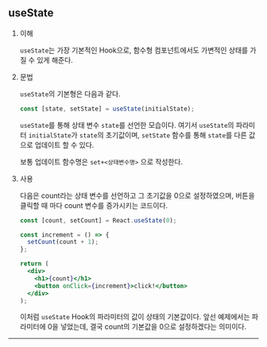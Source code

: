 ## useState

1. 이해

   `useState`는 가장 기본적인 Hook으로, 함수형 컴포넌트에서도 가변적인 상태를 가질 수 있게 해준다.

2. 문법

   `useState`의 기본형은 다음과 같다.

   ```jsx
   const [state, setState] = useState(initialState);
   ```

   `useState`를 통해 상태 변수 `state`를 선언한 모습이다. 여기서 `useState`의 파라미터 `initialState`가 `state`의 초기값이며, `setState` 함수를 통해 `state`를 다른 값으로 업데이트 할 수 있다.

   보통 업데이트 함수명은 `set+<상태변수명>` 으로 작성한다.

3. 사용

   다음은 count라는 상태 변수를 선언하고 그 초기값을 0으로 설정하였으며, 버튼을 클릭할 때 마다 count 변수를 증가시키는 코드이다.

   ```jsx
   const [count, setCount] = React.useState(0);

   const increment = () => {
     setCount(count + 1);
   };

   return (
     <div>
       <h1>{count}</h1>
       <button onClick={increment}>click!</button>
     </div>
   );
   ```

   이처럼 `useState` Hook의 파라미터의 값이 상태의 기본값이다. 앞선 예제에서는 파라미터에 0을 넣었는데, 결국 count의 기본값을 0으로 설정하겠다는 의미이다.

---
